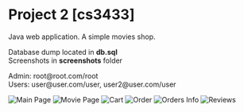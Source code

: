 <h1>Project 2 [cs3433]</h1>
<p>Java web application.
A simple movies shop.</p>

<p>Database dump located in <strong>db.sql</strong><br>
Screenshots in <strong>screenshots</strong> folder</p>

<p>Admin: root@root.com/root<br>
Users: user@user.com/user, user2@user.com/user</p>

![Main Page](cs34333-movies-shop/screenshots/2018-06-17_23-03-07.png?raw=true "Main Page")
![Movie Page](cs34333-movies-shop/screenshots/2018-06-17_23-01-29.png?raw=true "Movie Page")
![Cart](cs34333-movies-shop/screenshots/2018-06-17_23-00-30.png?raw=true "Cart")
![Order](cs34333-movies-shop/screenshots/2018-06-17_23-04-53.png?raw=true "Order")
![Orders Info](cs34333-movies-shop/screenshots/2018-06-17_23-04-37.png?raw=true "Orders Info")
![Reviews](cs34333-movies-shop/screenshots/2018-06-17_23-02-38.png?raw=true "Reviews")
